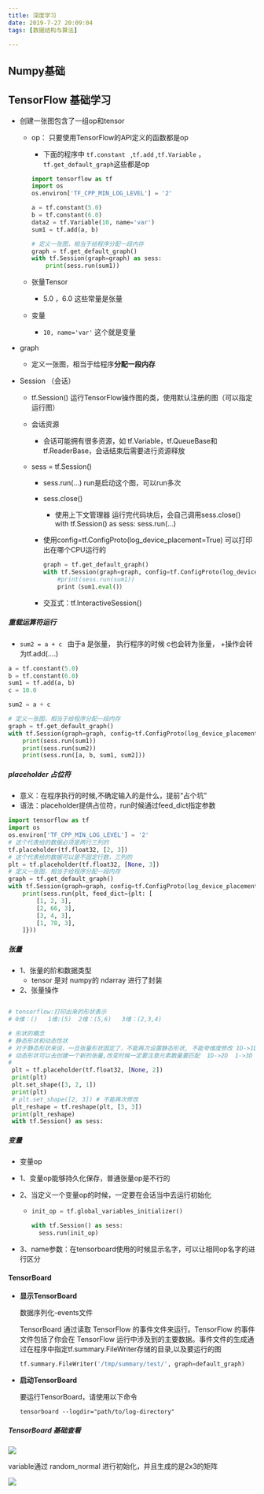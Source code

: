 ```yaml
---
title: 深度学习
date: 2019-7-27 20:09:04
tags: [数据结构与算法]

---
```

## Numpy基础









## TensorFlow 基础学习

- 创建一张图包含了一组op和tensor

  - op： 只要使用TensorFlow的API定义的函数都是op

    - 下面的程序中 `tf.constant ` ,`tf.add` ,`tf.Variable` ，`tf.get_default_graph`这些都是op

    ```python
    import tensorflow as tf
    import os
    os.environ['TF_CPP_MIN_LOG_LEVEL'] = '2'
    
    a = tf.constant(5.0)
    b = tf.constant(6.0)
    data2 = tf.Variable(10, name='var')
    sum1 = tf.add(a, b)
    
    # 定义一张图，相当于给程序分配一段内存
    graph = tf.get_default_graph()
    with tf.Session(graph=graph) as sess:
        print(sess.run(sum1))
    ```

    

  - 张量Tensor

    - 5.0 ，6.0  这些常量是张量

  - 变量

    - `10, name='var'` 这个就是变量

- graph 

  -  定义一张图，相当于给程序**分配一段内存**

- Session （会话）

  - tf.Session()
    运行TensorFlow操作图的类，使用默认注册的图（可以指定运行图）

  - 会话资源

    - 会话可能拥有很多资源，如 tf.Variable，tf.QueueBase和tf.ReaderBase，会话结束后需要进行资源释放

  - sess = tf.Session()    

    -  sess.run(...)      run是启动这个图，可以run多次

    - sess.close() 

      - 使用上下文管理器  运行完代码块后，会自己调用sess.close() 
        with tf.Session() as sess: 
        	sess.run(...)

    - 使用config=tf.ConfigProto(log_device_placement=True) 可以打印出在哪个CPU运行的
      ```python
      graph = tf.get_default_graph()
      with tf.Session(graph=graph, config=tf.ConfigProto(log_device_placement=True)) as sess:
          #print(sess.run(sum1))
          print（sum1.eval()）
      ```
      
    - 交互式：tf.InteractiveSession()



##### 重载运算符运行

- `sum2 = a + c ` 由于a 是张量， 执行程序的时候  c也会转为张量， +操作会转为tf.add(....)

```python
a = tf.constant(5.0)
b = tf.constant(6.0)
sum1 = tf.add(a, b)
c = 10.0

sum2 = a + c

# 定义一张图，相当于给程序分配一段内存
graph = tf.get_default_graph()
with tf.Session(graph=graph, config=tf.ConfigProto(log_device_placement=True)) as sess:
    print(sess.run(sum1))
    print(sess.run(sum2))
    print(sess.run([a, b, sum1, sum2]))
```



##### placeholder 占位符

- 意义：在程序执行的时候,不确定输入的是什么，提前“占个坑”
- 语法：placeholder提供占位符，run时候通过feed_dict指定参数

```python
import tensorflow as tf
import os
os.environ['TF_CPP_MIN_LOG_LEVEL'] = '2'
# 这个代表给的数据必须是两行三列的
tf.placeholder(tf.float32, [2, 3])
# 这个代表给的数据可以是不固定行数，三列的
plt = tf.placeholder(tf.float32, [None, 3])
# 定义一张图，相当于给程序分配一段内存
graph = tf.get_default_graph()
with tf.Session(graph=graph, config=tf.ConfigProto(log_device_placement=True)) as sess:
    print(sess.run(plt, feed_dict={plt: [
        [1, 2, 3],
        [2, 66, 3],
        [3, 4, 3],
        [1, 78, 3],
    ]}))
```



##### 张量

- 1、张量的阶和数据类型
  - tensor 是对 numpy的 ndarray 进行了封装
-  2、张量操作





```python

# tensorflow:打印出来的形状表示
# 0维：()   1维:(5)  2维：(5,6)   3维：(2,3,4)

# 形状的概念
# 静态形状和动态性状
# 对于静态形状来说，一旦张量形状固定了，不能再次设置静态形状, 不能夸维度修改 1D->1D 2D->2D
# 动态形状可以去创建一个新的张量,改变时候一定要注意元素数量要匹配  1D->2D  1->3D
#
 plt = tf.placeholder(tf.float32, [None, 2])
 print(plt)
 plt.set_shape([3, 2, 1])
 print(plt)
 # plt.set_shape([2, 3]) # 不能再次修改
 plt_reshape = tf.reshape(plt, [3, 3])
 print(plt_reshape)
 with tf.Session() as sess:
```



##### 变量

-  变量op

  - 1、变量op能够持久化保存，普通张量op是不行的

  - 2、当定义一个变量op的时候，一定要在会话当中去运行初始化

    - ```python
      init_op = tf.global_variables_initializer()
      
      with tf.Session() as sess:
        sess.run(init_op)
      ```

  - 3、name参数：在tensorboard使用的时候显示名字，可以让相同op名字的进行区分





#### TensorBoard

- **显示TensorBoard**

  数据序列化-events文件

  TensorBoard 通过读取 TensorFlow 的事件文件来运行。TensorFlow 的事件文件包括了你会在 TensorFlow 运行中涉及到的主要数据。事件文件的生成通过在程序中指定tf.summary.FileWriter存储的目录,以及要运行的图

  ```python
  tf.summary.FileWriter('/tmp/summary/test/', graph=default_graph)
  ```

- **启动TensorBoard**

  要运行TensorBoard，请使用以下命令

  ```
  tensorboard --logdir="path/to/log-directory"
  ```




##### TensorBoard 基础查看

![](https://i.loli.net/2020/04/17/FoSBqOTA4E9tgf7.png)





variable通过 random_normal 进行初始化，并且生成的是2x3的矩阵

![](https://i.loli.net/2020/04/17/CbOM1IxWHJLFUyG.png)

